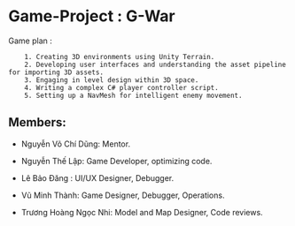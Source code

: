 # Game-Project : G-War

Game plan : 

```
    1. Creating 3D environments using Unity Terrain.
    2. Developing user interfaces and understanding the asset pipeline for importing 3D assets.
    3. Engaging in level design within 3D space.
    4. Writing a complex C# player controller script.
    5. Setting up a NavMesh for intelligent enemy movement.
```

## Members:

  - Nguyễn Võ Chí Dũng: Mentor.

  - Nguyễn Thế Lập: Game Developer, optimizing code.
    
  - Lê Bảo Đăng : UI/UX Designer, Debugger.
  - Vũ Minh Thành: Game Designer, Debugger, Operations.
  - Trương Hoàng Ngọc Nhi: Model and Map Designer, Code reviews.
